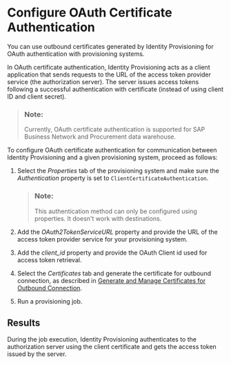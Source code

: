 <!-- loioa40a3f306a374b3d8b58087847a5dbe2 -->

# Configure OAuth Certificate Authentication

You can use outbound certificates generated by Identity Provisioning for OAuth authentication with provisioning systems.

In OAuth certificate authentication, Identity Provisioning acts as a client application that sends requests to the URL of the access token provider service \(the authorization server\). The server issues access tokens following a successful authentication with certificate \(instead of using client ID and client secret\).

> ### Note:  
> Currently, OAuth certificate authentication is supported for SAP Business Network and Procurement data warehouse.

To configure OAuth certificate authentication for communication between Identity Provisioning and a given provisioning system, proceed as follows:

1.  Select the *Properties* tab of the provisioning system and make sure the *Authentication* property is set to `ClientCertificateAuthentication`.

    > ### Note:  
    > This authentication method can only be configured using properties. It doesn't work with destinations.

2.  Add the *OAuth2TokenServiceURL* property and provide the URL of the access token provider service for your provisioning system.

3.  Add the *client\_id* property and provide the OAuth Client id used for access token retrieval.

4.  Select the *Certificates* tab and generate the certificate for outbound connection, as described in [Generate and Manage Certificates for Outbound Connection](generate-and-manage-certificates-for-outbound-connection-76867db.md).

5.  Run a provisioning job.




<a name="loioa40a3f306a374b3d8b58087847a5dbe2__section_uzd_pgb_gyb"/>

## Results

During the job execution, Identity Provisioning authenticates to the authorization server using the client certificate and gets the access token issued by the server.

